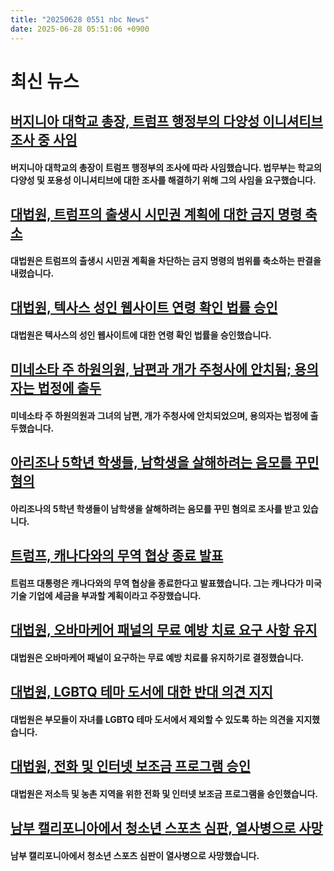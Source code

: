 ```yaml
---
title: "20250628 0551 nbc News"
date: 2025-06-28 05:51:06 +0900
---
```


# 최신 뉴스 

## [버지니아 대학교 총장, 트럼프 행정부의 다양성 이니셔티브 조사 중 사임](https://www.nbcnews.com/news/us-news/university-virginia-president-resigns-trump-admin-investigation-divers-rcna215597)
#### 버지니아 대학교의 총장이 트럼프 행정부의 조사에 따라 사임했습니다. 법무부는 학교의 다양성 및 포용성 이니셔티브에 대한 조사를 해결하기 위해 그의 사임을 요구했습니다. 
## [대법원, 트럼프의 출생시 시민권 계획에 대한 금지 명령 축소](https://www.nbcnews.com/politics/supreme-court/supreme-court-curbs-injunctions-blocked-trumps-birthright-citizenship-rcna199742)
#### 대법원은 트럼프의 출생시 시민권 계획을 차단하는 금지 명령의 범위를 축소하는 판결을 내렸습니다. 
## [대법원, 텍사스 성인 웹사이트 연령 확인 법률 승인](https://www.nbcnews.com/politics/supreme-court/supreme-court-upholds-texas-adult-website-age-verification-law-rcna215484)
#### 대법원은 텍사스의 성인 웹사이트에 대한 연령 확인 법률을 승인했습니다. 
## [미네소타 주 하원의원, 남편과 개가 주청사에 안치됨; 용의자는 법정에 출두](https://www.nbcnews.com/news/us-news/minnesota-rep-melissa-hortman-husband-dog-lie-state-suspected-killer-c-rcna215503)
#### 미네소타 주 하원의원과 그녀의 남편, 개가 주청사에 안치되었으며, 용의자는 법정에 출두했습니다. 
## [아리조나 5학년 학생들, 남학생을 살해하려는 음모를 꾸민 혐의](https://www.nbcnews.com/news/us-news/arizona-5th-graders-plotted-murder-boy-bathroom-make-look-suicide-poli-rcna215096)
#### 아리조나의 5학년 학생들이 남학생을 살해하려는 음모를 꾸민 혐의로 조사를 받고 있습니다. 
## [트럼프, 캐나다와의 무역 협상 종료 발표](https://www.nbcnews.com/business/economy/trump-terminates-ends-canada-trade-talks-tariffs-rcna215608)
#### 트럼프 대통령은 캐나다와의 무역 협상을 종료한다고 발표했습니다. 그는 캐나다가 미국 기술 기업에 세금을 부과할 계획이라고 주장했습니다. 
## [대법원, 오바마케어 패널의 무료 예방 치료 요구 사항 유지](https://www.nbcnews.com/politics/supreme-court/supreme-court-endorses-obamacare-panel-requires-free-preventive-care-rcna207918)
#### 대법원은 오바마케어 패널이 요구하는 무료 예방 치료를 유지하기로 결정했습니다. 
## [대법원, LGBTQ 테마 도서에 대한 반대 의견 지지](https://www.nbcnews.com/politics/supreme-court/supreme-court-backs-parents-seeking-opt-kids-lgbtq-books-elementary-sc-rcna208040)
#### 대법원은 부모들이 자녀를 LGBTQ 테마 도서에서 제외할 수 있도록 하는 의견을 지지했습니다. 
## [대법원, 전화 및 인터넷 보조금 프로그램 승인](https://www.nbcnews.com/politics/supreme-court/supreme-court-upholds-phone-internet-subsidy-program-underserved-areas-rcna202662)
#### 대법원은 저소득 및 농촌 지역을 위한 전화 및 인터넷 보조금 프로그램을 승인했습니다. 
## [남부 캘리포니아에서 청소년 스포츠 심판, 열사병으로 사망](https://www.nbcnews.com/weather/heat/south-carolina-youth-sports-umpire-collapses-dies-heat-stroke-rcna215501)
#### 남부 캘리포니아에서 청소년 스포츠 심판이 열사병으로 사망했습니다.